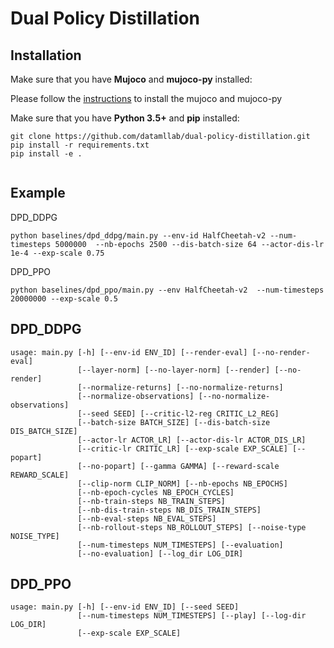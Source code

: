 
# Dual Policy Distillation 

## Installation
Make sure that you have **Mujoco** and **mujoco-py** installed:

Please follow the [instructions](https://github.com/openai/mujoco-py/blob/master/README.md) to install the mujoco and mujoco-py

Make sure that you have **Python 3.5+** and **pip** installed:
```
git clone https://github.com/datamllab/dual-policy-distillation.git
pip install -r requirements.txt
pip install -e .
	
```

## Example
DPD\_DDPG
```
python baselines/dpd_ddpg/main.py --env-id HalfCheetah-v2 --num-timesteps 5000000  --nb-epochs 2500 --dis-batch-size 64 --actor-dis-lr 1e-4 --exp-scale 0.75
```

DPD\_PPO
```
python baselines/dpd_ppo/main.py --env HalfCheetah-v2  --num-timesteps 20000000 --exp-scale 0.5
```


## DPD\_DDPG

```
usage: main.py [-h] [--env-id ENV_ID] [--render-eval] [--no-render-eval]
               [--layer-norm] [--no-layer-norm] [--render] [--no-render]
               [--normalize-returns] [--no-normalize-returns]
               [--normalize-observations] [--no-normalize-observations]
               [--seed SEED] [--critic-l2-reg CRITIC_L2_REG]
               [--batch-size BATCH_SIZE] [--dis-batch-size DIS_BATCH_SIZE]
               [--actor-lr ACTOR_LR] [--actor-dis-lr ACTOR_DIS_LR]
               [--critic-lr CRITIC_LR] [--exp-scale EXP_SCALE] [--popart]
               [--no-popart] [--gamma GAMMA] [--reward-scale REWARD_SCALE]
               [--clip-norm CLIP_NORM] [--nb-epochs NB_EPOCHS]
               [--nb-epoch-cycles NB_EPOCH_CYCLES]
               [--nb-train-steps NB_TRAIN_STEPS]
               [--nb-dis-train-steps NB_DIS_TRAIN_STEPS]
               [--nb-eval-steps NB_EVAL_STEPS]
               [--nb-rollout-steps NB_ROLLOUT_STEPS] [--noise-type NOISE_TYPE]
               [--num-timesteps NUM_TIMESTEPS] [--evaluation]
               [--no-evaluation] [--log_dir LOG_DIR]
```

## DPD\_PPO

```
usage: main.py [-h] [--env-id ENV_ID] [--seed SEED]
               [--num-timesteps NUM_TIMESTEPS] [--play] [--log-dir LOG_DIR]
               [--exp-scale EXP_SCALE]
```

